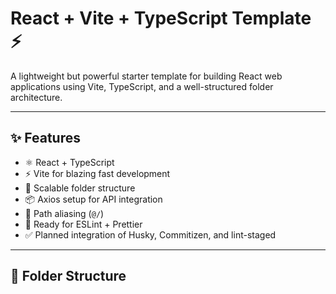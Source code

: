 # React + Vite + TypeScript Template ⚡️

A lightweight but powerful starter template for building React web applications using Vite, TypeScript, and a well-structured folder architecture.

---

## ✨ Features

- ⚛️ React + TypeScript
- ⚡️ Vite for blazing fast development
- 📁 Scalable folder structure
- 📦 Axios setup for API integration
- 🔀 Path aliasing (`@/`)
- 🧪 Ready for ESLint + Prettier
- ✅ Planned integration of Husky, Commitizen, and lint-staged

---

## 📂 Folder Structure

